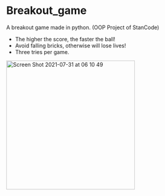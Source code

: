# Breakout_game
A breakout game made in python. (OOP Project of StanCode) 
- The higher the score, the faster the ball! 
- Avoid falling bricks, otherwise will lose lives!
- Three tries per game.

<img width="340" alt="Screen Shot 2021-07-31 at 06 10 49" src="https://user-images.githubusercontent.com/56208363/127741126-90ff8d24-486d-49c8-8eae-36a6b27fff4a.png">
